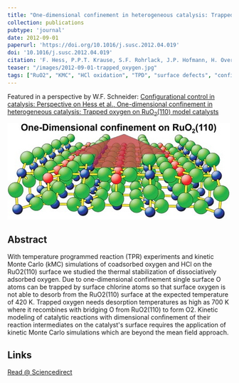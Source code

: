 ```yaml
---
title: "One-dimensional confinement in heterogeneous catalysis: Trapped oxygen on RuO<sub>2</sub>(110) model catalysts"
collection: publications
pubtype: 'journal'
date: 2012-09-01
paperurl: 'https://doi.org/10.1016/j.susc.2012.04.019'
doi: '10.1016/j.susc.2012.04.019'
citation: 'F. Hess, P.P.T. Krause, S.F. Rohrlack, J.P. Hofmann, H. Over. <i>Surf. Sci.</i> 606 (<b>2012</b>) L69-L73.'
teaser: "/images/2012-09-01-trapped_oxygen.jpg"
tags: ["RuO2", "KMC", "HCl oxidation", "TPD", "surface defects", "configurational control", "lateral interactions", "Deacon Process"]
---
```


Featured in a perspective by W.F. Schneider: <i class="fa fa-external-link-alt" aria-hidden="true" title="external link"></i> [Configurational control in catalysis: Perspective on Hess et al., One-dimensional confinement in heterogeneous catalysis: Trapped oxygen on RuO<sub>2</sub>(110) model catalysts](https://www.sciencedirect.com/science/article/pii/S0039602812001732)

<img src="/images/2012-09-01-trapped_oxygen.jpg">

Abstract
--------
With temperature programmed reaction (TPR) experiments and kinetic Monte Carlo (kMC) simulations of coadsorbed oxygen and HCl on the RuO2(110) surface we studied the thermal stabilization of dissociatively adsorbed oxygen. Due to one-dimensional confinement single surface O atoms can be trapped by surface chlorine atoms so that surface oxygen is not able to desorb from the RuO2(110) surface at the expected temperature of 420 K. Trapped oxygen needs desorption temperatures as high as 700 K where it recombines with bridging O from RuO2(110) to form O2. Kinetic modeling of catalytic reactions with dimensional confinement of their reaction intermediates on the catalyst's surface requires the application of kinetic Monte Carlo simulations which are beyond the mean field approach.

Links
------

<i class="fa fa-external-link-alt" aria-hidden="true" title="external link"></i> [Read @ Sciencedirect](https://www.sciencedirect.com/science/article/pii/S0039602812001513)